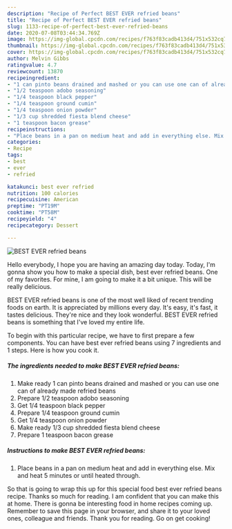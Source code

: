 ```yaml
---
description: "Recipe of Perfect BEST EVER refried beans"
title: "Recipe of Perfect BEST EVER refried beans"
slug: 1133-recipe-of-perfect-best-ever-refried-beans
date: 2020-07-08T03:44:34.769Z
image: https://img-global.cpcdn.com/recipes/f763f83cadb413d4/751x532cq70/best-ever-refried-beans-recipe-main-photo.jpg
thumbnail: https://img-global.cpcdn.com/recipes/f763f83cadb413d4/751x532cq70/best-ever-refried-beans-recipe-main-photo.jpg
cover: https://img-global.cpcdn.com/recipes/f763f83cadb413d4/751x532cq70/best-ever-refried-beans-recipe-main-photo.jpg
author: Melvin Gibbs
ratingvalue: 4.7
reviewcount: 13870
recipeingredient:
- "1 can pinto beans drained and mashed or you can use one can of already made refried beans"
- "1/2 teaspoon adobo seasoning"
- "1/4 teaspoon black pepper"
- "1/4 teaspoon ground cumin"
- "1/4 teaspoon onion powder"
- "1/3 cup shredded fiesta blend cheese"
- "1 teaspoon bacon grease"
recipeinstructions:
- "Place beans in a pan on medium heat and add in everything else. Mix and heat 5 minutes or until heated through."
categories:
- Recipe
tags:
- best
- ever
- refried

katakunci: best ever refried 
nutrition: 100 calories
recipecuisine: American
preptime: "PT19M"
cooktime: "PT58M"
recipeyield: "4"
recipecategory: Dessert

---
```



![BEST EVER refried beans](https://img-global.cpcdn.com/recipes/f763f83cadb413d4/751x532cq70/best-ever-refried-beans-recipe-main-photo.jpg)

Hello everybody, I hope you are having an amazing day today. Today, I'm gonna show you how to make a special dish, best ever refried beans. One of my favorites. For mine, I am going to make it a bit unique. This will be really delicious.



BEST EVER refried beans is one of the most well liked of recent trending foods on earth. It is appreciated by millions every day. It's easy, it's fast, it tastes delicious. They're nice and they look wonderful. BEST EVER refried beans is something that I've loved my entire life.


To begin with this particular recipe, we have to first prepare a few components. You can have best ever refried beans using 7 ingredients and 1 steps. Here is how you cook it.

<!--inarticleads1-->

##### The ingredients needed to make BEST EVER refried beans:

1. Make ready 1 can pinto beans drained and mashed or you can use one can of already made refried beans
1. Prepare 1/2 teaspoon adobo seasoning
1. Get 1/4 teaspoon black pepper
1. Prepare 1/4 teaspoon ground cumin
1. Get 1/4 teaspoon onion powder
1. Make ready 1/3 cup shredded fiesta blend cheese
1. Prepare 1 teaspoon bacon grease




<!--inarticleads2-->

##### Instructions to make BEST EVER refried beans:

1. Place beans in a pan on medium heat and add in everything else. Mix and heat 5 minutes or until heated through.




So that is going to wrap this up for this special food best ever refried beans recipe. Thanks so much for reading. I am confident that you can make this at home. There is gonna be interesting food in home recipes coming up. Remember to save this page in your browser, and share it to your loved ones, colleague and friends. Thank you for reading. Go on get cooking!
